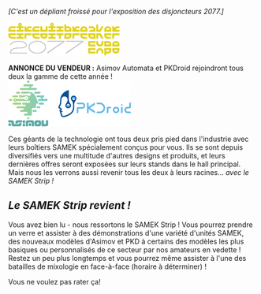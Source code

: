 *[C'est un dépliant froissé pour l'exposition des disjoncteurs 2077.]*

![Circuitbreaker Expo](/resources/lore/circuitbreaker.png)

**ANNONCE DU VENDEUR :** Asimov Automata et PKDroid rejoindront tous deux la gamme de cette année !  
![Asimov et PKD](/resources/lore/asimovpkd.png)

Ces géants de la technologie ont tous deux pris pied dans l'industrie avec leurs boîtiers SAMEK spécialement conçus pour vous. Ils se sont depuis diversifiés vers une multitude d'autres designs et produits, et leurs dernières offres seront exposées sur leurs stands dans le hall principal. Mais nous les verrons aussi revenir tous les deux à leurs racines... *avec le SAMEK Strip !*

## ***Le SAMEK Strip revient !***
Vous avez bien lu - nous ressortons le SAMEK Strip ! Vous pourrez prendre un verre et assister à des démonstrations d'une variété d'unités SAMEK, des nouveaux modèles d'Asimov et PKD à certains des modèles les plus basiques ou personnalisés de ce secteur par nos amateurs en vedette ! Restez un peu plus longtemps et vous pourrez même assister à l'une des batailles de mixologie en face-à-face (horaire à déterminer) !

Vous ne voulez pas rater ça!
